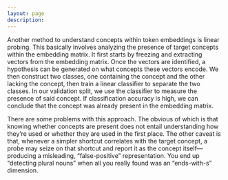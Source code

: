 ```yaml
---
layout: page
description:
---
```



Another method to understand concepts within token embeddings is linear probing. This basically involves analyzing the presence of target concepts within the embedding matrix. It first starts by freezing and extracting vectors from the embedding matrix. Once the vectors are identified, a hypothesis can be generated on what concepts these vectors encode. We then construct two classes, one containing the concept and the other lacking the concept, then train a linear classifier to separate the two classes. In our validation split, we use the classifier to measure the presence of said concept. If classification accuracy is high, we can conclude that the concept was already present in the embedding matrix. 

There are some problems with this approach. The obvious of which is that knowing whether concepts are present does not entail understanding how they’re used or whether they are used in the first place. The other caveat is that, whenever a simpler shortcut correlates with the target concept, a probe may seize on that shortcut and report it as the concept itself—producing a misleading, “false-positive” representation. You end up “detecting plural nouns” when all you really found was an “ends-with-s” dimension.